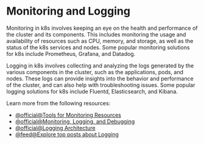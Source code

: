 # Monitoring and Logging

Monitoring in k8s involves keeping an eye on the health and performance of the cluster and its components. This includes monitoring the usage and availability of resources such as CPU, memory, and storage, as well as the status of the k8s services and nodes. Some popular monitoring solutions for k8s include Prometheus, Grafana, and Datadog.

Logging in k8s involves collecting and analyzing the logs generated by the various components in the cluster, such as the applications, pods, and nodes. These logs can provide insights into the behavior and performance of the cluster, and can also help with troubleshooting issues. Some popular logging solutions for k8s include Fluentd, Elasticsearch, and Kibana.

Learn more from the following resources:

- [@official@Tools for Monitoring Resources](https://kubernetes.io/docs/tasks/debug/debug-cluster/resource-usage-monitoring/)
- [@official@Monitoring, Logging, and Debugging](https://kubernetes.io/docs/tasks/debug/)
- [@official@Logging Architecture](https://kubernetes.io/docs/concepts/cluster-administration/logging/)
- [@feed@Explore top posts about Logging](https://app.daily.dev/tags/logging?ref=roadmapsh)
